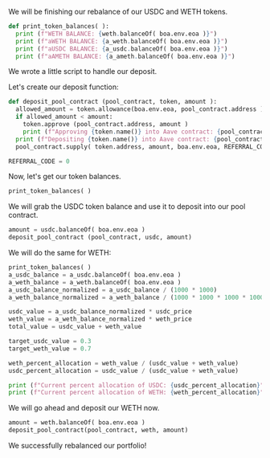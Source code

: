 We will be finishing our rebalance of our USDC and WETH tokens.

```python
def print_token_balances( ):
  print (f"WETH BALANCE: {weth.balanceOf( boa.env.eoa )}")
  print (f"aWETH BALANCE: {a_weth.balanceOf( boa.env.eoa )}")
  print (f"aUSDC BALANCE: {a_usdc.balanceOf( boa.env.eoa )}")
  print (f"aAMETH BALANCE: {a_ameth.balanceOf( boa.env.eoa )}")
```

We wrote a little script to handle our deposit. 

Let's create our deposit function:

```python
def deposit_pool_contract (pool_contract, token, amount ):
  allowed_amount = token.allowance(boa.env.eoa, pool_contract.address )
  if allowed_amount < amount:
    token.approve (pool_contract.address, amount )
    print (f"Approving {token.name()} into Aave contract: {pool_contract.address}")
  print (f"Depositing {token.name()} into Aave contract: {pool_contract.address}")
  pool_contract.supply( token.address, amount, boa.env.eoa, REFERRAL_CODE )
```

```python
REFERRAL_CODE = 0
```

Now, let's get our token balances. 

```python
print_token_balances( )
```

We will grab the USDC token balance and use it to deposit into our pool contract. 

```python
amount = usdc.balanceOf( boa.env.eoa )
deposit_pool_contract (pool_contract, usdc, amount)
```

We will do the same for WETH:

```python
print_token_balances( )
a_usdc_balance = a_usdc.balanceOf( boa.env.eoa )
a_weth_balance = a_weth.balanceOf( boa.env.eoa )
a_usdc_balance_normalized = a_usdc_balance / (1000 * 1000)
a_weth_balance_normalized = a_weth_balance / (1000 * 1000 * 1000 * 1000 * 1000 * 1000)

usdc_value = a_usdc_balance_normalized * usdc_price
weth_value = a_weth_balance_normalized * weth_price
total_value = usdc_value + weth_value

target_usdc_value = 0.3
target_weth_value = 0.7

weth_percent_allocation = weth_value / (usdc_value + weth_value)
usdc_percent_allocation = usdc_value / (usdc_value + weth_value)

print (f"Current percent allocation of USDC: {usdc_percent_allocation}")
print (f"Current percent allocation of WETH: {weth_percent_allocation}")
```

We will go ahead and deposit our WETH now. 

```python
amount = weth.balanceOf( boa.env.eoa )
deposit_pool_contract(pool_contract, weth, amount)
```

We successfully rebalanced our portfolio! 
